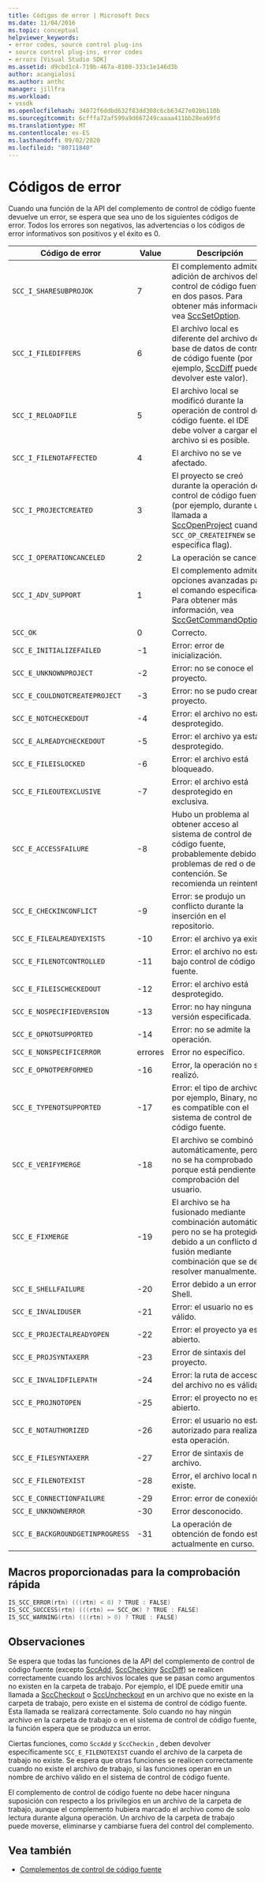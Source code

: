 ```yaml
---
title: Códigos de error | Microsoft Docs
ms.date: 11/04/2016
ms.topic: conceptual
helpviewer_keywords:
- error codes, source control plug-ins
- source control plug-ins, error codes
- errors [Visual Studio SDK]
ms.assetid: d9cbd1c4-719b-467a-8100-333c1e146d3b
author: acangialosi
ms.author: anthc
manager: jillfra
ms.workload:
- vssdk
ms.openlocfilehash: 34072f6ddbd632f83dd308c6cb63427e02bb110b
ms.sourcegitcommit: 6cfffa72af599a9d667249caaaa411bb28ea69fd
ms.translationtype: MT
ms.contentlocale: es-ES
ms.lasthandoff: 09/02/2020
ms.locfileid: "80711840"
---
```

# <a name="error-codes"></a>Códigos de error
Cuando una función de la API del complemento de control de código fuente devuelve un error, se espera que sea uno de los siguientes códigos de error. Todos los errores son negativos, las advertencias o los códigos de error informativos son positivos y el éxito es 0.

|Código de error|Value|Descripción|
|----------------|-----------|-----------------|
|`SCC_I_SHARESUBPROJOK`|7|El complemento admite la adición de archivos del control de código fuente en dos pasos. Para obtener más información, vea [SccSetOption](../extensibility/sccsetoption-function.md).|
|`SCC_I_FILEDIFFERS`|6|El archivo local es diferente del archivo de la base de datos de control de código fuente (por ejemplo, [SccDiff](../extensibility/sccdiff-function.md) puede devolver este valor).|
|`SCC_I_RELOADFILE`|5|El archivo local se modificó durante la operación de control de código fuente. el IDE debe volver a cargar el archivo si es posible.|
|`SCC_I_FILENOTAFFECTED`|4|El archivo no se ve afectado.|
|`SCC_I_PROJECTCREATED`|3|El proyecto se creó durante la operación de control de código fuente (por ejemplo, durante una llamada a [SccOpenProject](../extensibility/sccopenproject-function.md) cuando `SCC_OP_CREATEIFNEW` se especifica flag).|
|`SCC_I_OPERATIONCANCELED`|2|La operación se canceló.|
|`SCC_I_ADV_SUPPORT`|1|El complemento admite opciones avanzadas para el comando especificado. Para obtener más información, vea [SccGetCommandOptions](../extensibility/sccgetcommandoptions-function.md).|
|`SCC_OK`|0|Correcto.|
|`SCC_E_INITIALIZEFAILED`|-1|Error: error de inicialización.|
|`SCC_E_UNKNOWNPROJECT`|-2|Error: no se conoce el proyecto.|
|`SCC_E_COULDNOTCREATEPROJECT`|-3|Error: no se pudo crear el proyecto.|
|`SCC_E_NOTCHECKEDOUT`|-4|Error: el archivo no está desprotegido.|
|`SCC_E_ALREADYCHECKEDOUT`|-5|Error: el archivo ya está desprotegido.|
|`SCC_E_FILEISLOCKED`|-6|Error: el archivo está bloqueado.|
|`SCC_E_FILEOUTEXCLUSIVE`|-7|Error: el archivo está desprotegido en exclusiva.|
|`SCC_E_ACCESSFAILURE`|-8|Hubo un problema al obtener acceso al sistema de control de código fuente, probablemente debido a problemas de red o de contención. Se recomienda un reintento.|
|`SCC_E_CHECKINCONFLICT`|-9|Error: se produjo un conflicto durante la inserción en el repositorio.|
|`SCC_E_FILEALREADYEXISTS`|-10|Error: el archivo ya existe.|
|`SCC_E_FILENOTCONTROLLED`|-11|Error: el archivo no está bajo control de código fuente.|
|`SCC_E_FILEISCHECKEDOUT`|-12|Error: el archivo está desprotegido.|
|`SCC_E_NOSPECIFIEDVERSION`|-13|Error: no hay ninguna versión especificada.|
|`SCC_E_OPNOTSUPPORTED`|-14|Error: no se admite la operación.|
|`SCC_E_NONSPECIFICERROR`|errores|Error no específico.|
|`SCC_E_OPNOTPERFORMED`|-16|Error, la operación no se realizó.|
|`SCC_E_TYPENOTSUPPORTED`|-17|Error: el tipo de archivo, por ejemplo, Binary, no es compatible con el sistema de control de código fuente.|
|`SCC_E_VERIFYMERGE`|-18|El archivo se combinó automáticamente, pero no se ha comprobado porque está pendiente de comprobación del usuario.|
|`SCC_E_FIXMERGE`|-19|El archivo se ha fusionado mediante combinación automática, pero no se ha protegido debido a un conflicto de fusión mediante combinación que se debe resolver manualmente.|
|`SCC_E_SHELLFAILURE`|-20|Error debido a un error de Shell.|
|`SCC_E_INVALIDUSER`|-21|Error: el usuario no es válido.|
|`SCC_E_PROJECTALREADYOPEN`|-22|Error: el proyecto ya está abierto.|
|`SCC_E_PROJSYNTAXERR`|-23|Error de sintaxis del proyecto.|
|`SCC_E_INVALIDFILEPATH`|-24|Error: la ruta de acceso del archivo no es válida.|
|`SCC_E_PROJNOTOPEN`|-25|Error: el proyecto no está abierto.|
|`SCC_E_NOTAUTHORIZED`|-26|Error: el usuario no está autorizado para realizar esta operación.|
|`SCC_E_FILESYNTAXERR`|-27|Error de sintaxis de archivo.|
|`SCC_E_FILENOTEXIST`|-28|Error, el archivo local no existe.|
|`SCC_E_CONNECTIONFAILURE`|-29|Error: error de conexión.|
|`SCC_E_UNKNOWNERROR`|-30|Error desconocido.|
|`SCC_E_BACKGROUNDGETINPROGRESS`|-31|La operación de obtención de fondo está actualmente en curso.|

## <a name="macros-provided-for-quick-checking"></a>Macros proporcionadas para la comprobación rápida

```cpp
IS_SCC_ERROR(rtn) (((rtn) < 0) ? TRUE : FALSE)
IS_SCC_SUCCESS(rtn) (((rtn) == SCC_OK) ? TRUE : FALSE)
IS_SCC_WARNING(rtn) (((rtn) > 0) ? TRUE : FALSE)
```

## <a name="remarks"></a>Observaciones
 Se espera que todas las funciones de la API del complemento de control de código fuente (excepto [SccAdd](../extensibility/sccadd-function.md), [SccCheckin](../extensibility/scccheckin-function.md)y [SccDiff](../extensibility/sccdiff-function.md)) se realicen correctamente cuando los archivos locales que se pasan como argumentos no existen en la carpeta de trabajo. Por ejemplo, el IDE puede emitir una llamada a [SccCheckout](../extensibility/scccheckout-function.md) o [SccUncheckout](../extensibility/sccuncheckout-function.md) en un archivo que no existe en la carpeta de trabajo, pero existe en el sistema de control de código fuente. Esta llamada se realizará correctamente. Solo cuando no hay ningún archivo en la carpeta de trabajo o en el sistema de control de código fuente, la función espera que se produzca un error.

 Ciertas funciones, como `SccAdd` y `SccCheckin` , deben devolver específicamente `SCC_E_FILENOTEXIST` cuando el archivo de la carpeta de trabajo no existe. Se espera que otras funciones se realicen correctamente cuando no existe el archivo de trabajo, si las funciones operan en un nombre de archivo válido en el sistema de control de código fuente.

 El complemento de control de código fuente no debe hacer ninguna suposición con respecto a los privilegios en un archivo de la carpeta de trabajo, aunque el complemento hubiera marcado el archivo como de solo lectura durante alguna operación. Un archivo de la carpeta de trabajo puede moverse, eliminarse y cambiarse fuera del control del complemento.

## <a name="see-also"></a>Vea también
- [Complementos de control de código fuente](../extensibility/source-control-plug-ins.md)

